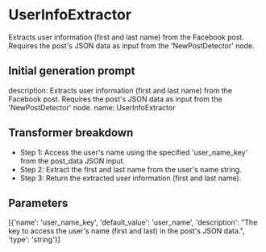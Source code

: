 
# UserInfoExtractor

Extracts user information (first and last name) from the Facebook post. Requires the post's JSON data as input from the 'NewPostDetector' node.

## Initial generation prompt
description: Extracts user information (first and last name) from the Facebook post.
  Requires the post's JSON data as input from the 'NewPostDetector' node.
name: UserInfoExtractor


## Transformer breakdown
- Step 1: Access the user's name using the specified 'user_name_key' from the post_data JSON input.
- Step 2: Extract the first and last name from the user's name string.
- Step 3: Return the extracted user information (first and last name).

## Parameters
[{'name': 'user_name_key', 'default_value': 'user_name', 'description': "The key to access the user's name (first and last) in the post's JSON data.", 'type': 'string'}]

        